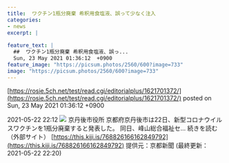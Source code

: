 ```yaml
---
title:  ワクチン1瓶分廃棄 希釈用食塩液、誤って少なく注入  
categories:
- news
excerpt: |
  
feature_text: |
  ##  ワクチン1瓶分廃棄 希釈用食塩液、誤っ...
  Sun, 23 May 2021 01:36:12  +0900
feature_image: "https://picsum.photos/2560/600?image=733"
image: "https://picsum.photos/2560/600?image=733"
---
```


[https://rosie.5ch.net/test/read.cgi/editorialplus/1621701372/](https://rosie.5ch.net/test/read.cgi/editorialplus/1621701372/)
posted on Sun, 23 May 2021 01:36:12  +0900

<!--more-->

2021-05-22 22:12 ![](https://contents.oricon.co.jp/upimg/article/3/1522/1522885/detail/img400/0f3c1156b6765338c421f9711239ae746efa71206bbe13676bc237c9ff7060cf.jpg) 京丹後市役所 京都府京丹後市は22日、新型コロナウイルスワクチンを1瓶分廃棄すると発表した。 同日、峰山総合福祉セ... 続きを読む（外部サイト） [https://this.kiji.is/768826166162849792](https://this.kiji.is/768826166162849792) 提供元：京都新聞 (最終更新：2021-05-22 22:20)
